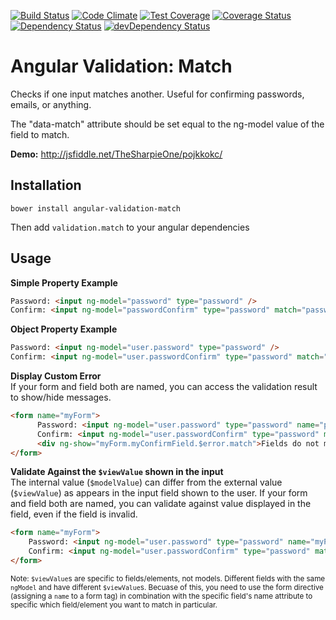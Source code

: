 [![Build Status](https://travis-ci.org/TheSharpieOne/angular-input-match.svg?branch=master)](https://travis-ci.org/TheSharpieOne/angular-input-match)
[![Code Climate](https://codeclimate.com/github/TheSharpieOne/angular-input-match/badges/gpa.svg)](https://codeclimate.com/github/TheSharpieOne/angular-input-match) [![Test Coverage](https://codeclimate.com/github/TheSharpieOne/angular-input-match/badges/coverage.svg)](https://codeclimate.com/github/TheSharpieOne/angular-input-match)
[![Coverage Status](https://coveralls.io/repos/TheSharpieOne/angular-input-match/badge.png)](https://coveralls.io/r/TheSharpieOne/angular-input-match)
[![Dependency Status](https://david-dm.org/thesharpieone/angular-input-match.svg?style=flat)](https://david-dm.org/thesharpieone/angular-input-match)
[![devDependency Status](https://david-dm.org/thesharpieone/angular-input-match/dev-status.svg?style=flat)](https://david-dm.org/thesharpieone/angular-input-match#info=devDependencies)

Angular Validation: Match
===================

Checks if one input matches another.  Useful for confirming passwords, emails, or anything.

The "data-match" attribute should be set equal to the ng-model value of the field to match.

**Demo:** http://jsfiddle.net/TheSharpieOne/pojkkokc/

Installation
------------

`bower install angular-validation-match`

Then add `validation.match` to your angular dependencies

Usage
-----

**Simple Property Example**

```html
Password: <input ng-model="password" type="password" />
Confirm: <input ng-model="passwordConfirm" type="password" match="password" />
```

**Object Property Example**

```html
Password: <input ng-model="user.password" type="password" />
Confirm: <input ng-model="user.passwordConfirm" type="password" match="user.password" />
```

**Display Custom Error**<br>
If your form and field both are named, you can access the validation result to show/hide messages.

```html
<form name="myForm">
      Password: <input ng-model="user.password" type="password" name="passwordName" />
      Confirm: <input ng-model="user.passwordConfirm" type="password" match="user.password" name="myConfirmField" />
      <div ng-show="myForm.myConfirmField.$error.match">Fields do not match!</div>
</form>
```

**Validate Against the `$viewValue` shown in the input**<br>
The internal value (`$modelValue`) can differ from the external value (`$viewValue`) as appears in the input field shown to the user.  If your form and field both are named, you can validate against value displayed in the field, even if the field is invalid.

```html
<form name="myForm">
    Password: <input ng-model="user.password" type="password" name="myPasswordField" />
    Confirm: <input ng-model="user.passwordConfirm" type="password" match="myForm.myPasswordField" name="myConfirmField" />
</form>
```
<small>Note: `$viewValue`s are specific to fields/elements, not models.  Different fields with the same `ngModel` and have different `$viewValue`s.  Becuase of this, you need to use the form directive (assigning a `name` to a form tag) in combination with the specific field's name attribute to specific which field/element you want to match in particular.</small>
